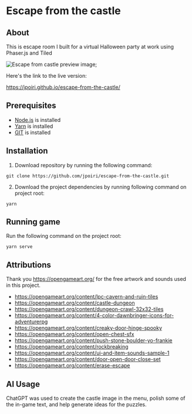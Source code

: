 


# Escape from the castle

## About

This is escape room I built for a virtual Halloween party at work using Phaser.js and Tiled

![Escape from castle preview image](image-url "assets/img/preview.png");

Here's the link to the live version:

https://jpoiri.github.io/escape-from-the-castle/

## Prerequisites

* [Node.js](https://nodejs.org/en) is installed
* [Yarn](https://yarnpkg.com/) is installed
* [GIT](https://git-scm.com/) is installed

## Installation

1. Download repository by running the following command:

```
git clone https://github.com/jpoiri/escape-from-the-castle.git
```

2. Download the project dependencies by running following command on project root:

```
yarn
```

## Running game

Run the following command on the project root:

```
yarn serve
```

## Attributions

Thank you https://opengameart.org/ for the free artwork and sounds used in this project.

* https://opengameart.org/content/lpc-cavern-and-ruin-tiles
* https://opengameart.org/content/castle-dungeon
* https://opengameart.org/content/dungeon-crawl-32x32-tiles
* https://opengameart.org/content/4-color-dawnbringer-icons-for-adventurerpg
* https://opengameart.org/content/creaky-door-hinge-spooky
* https://opengameart.org/content/open-chest-sfx
* https://opengameart.org/content/push-stone-boulder-yo-frankie
* https://opengameart.org/content/rockbreaking
* https://opengameart.org/content/ui-and-item-sounds-sample-1
* https://opengameart.org/content/door-open-door-close-set
* https://opengameart.org/content/erase-escape

## AI Usage

ChatGPT was used to create the castle image in the menu, polish some of the in-game text, and help generate ideas for the puzzles.